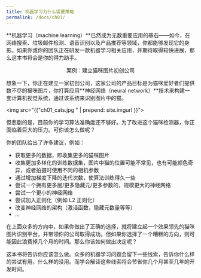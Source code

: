 ```yaml
---
title: 机器学习为什么需要策略
permalink: /docs/ch01/
---
```


**机器学习（machine learning）**已然成为无数重要应用的基石——如今，在网络搜索、垃圾邮件检测、语音识别以及产品推荐等领域，你都能够发现它的身影。如果你或你的团队正在研发一款机器学习相关应用，并期待取得较快进展，那么这本书将会是你的得力助手。

<center>
<div class="well well-lg">
案例：建立猫咪图片初创公司
</div>
</center>

想象一下，你正在建立一家初创公司，这家公司的产品目标是为猫咪爱好者们提供数不尽的猫咪图片，你打算应用**神经网络（neural network）**技术来构建一套计算机视觉系统，通过该系统来识别图片中的猫。

<img src="{{"ch01_cats.jpg " | prepend: site.imgurl }}">

但悲剧的是，目前你的学习算法准确度还不够好。为了改进这个猫咪检测器，你正面临着巨大的压力。可你该怎么做呢？

你的团队给出了许多建议，例如：

- 获取更多的数据，即收集更多的猫咪图片
- 收集更加多样化的训练数据集，图片中猫的位置可能不常见，也有可能颜色奇异，或者拍摄时使用不同的相机参数
- 通过增加梯度下降的迭代次数，使算法训练得久一些
- 尝试一个拥有更多层/更多隐藏元/更多参数的，规模更大的神经网络
- 尝试一个更小的神经网络
- 尝试加入正则化（例如 L2 正则化）
- 改变神经网络的架构（激活函数，隐藏元数量等等）
- ...

在上面众多的方向中，如果你做出了正确的选择，就将建立起一个效果领先的猫咪图片识别平台，并带领你的公司取得成功。但如果你选择了一个糟糕的方向，则可能因此浪费掉几个月的时间。那么你该如何做出决定呢？

这本书将告诉你应该怎么做。众多的机器学习问题会留下一些线索，告诉你什么样的尝试有用，什么样的没用。而学会解读这些线索将会节省你几个月甚至几年的开发时间。
